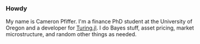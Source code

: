 ### Howdy

My name is Cameron Pfiffer. I'm a finance PhD student at the University of Oregon and a developer for [Turing.jl](https://github.com/TuringLang/Turing.jl). I do Bayes stuff, asset pricing, market microstructure, and random other things as needed.

<!--
**cpfiffer/cpfiffer** is a ✨ _special_ ✨ repository because its `README.md` (this file) appears on your GitHub profile.

Here are some ideas to get you started:

- 🔭 I’m currently working on ...
- 🌱 I’m currently learning ...
- 👯 I’m looking to collaborate on ...
- 🤔 I’m looking for help with ...
- 💬 Ask me about ...
- 📫 How to reach me: ...
- 😄 Pronouns: ...
- ⚡ Fun fact: ...
-->
